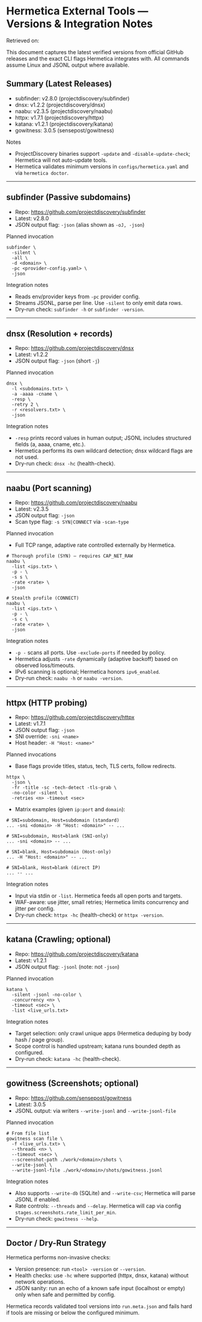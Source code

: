 # Hermetica External Tools — Versions & Integration Notes

Retrieved on: <AUTO-GENERATED AT BUILD TIME>

This document captures the latest verified versions from official GitHub releases and the exact CLI flags Hermetica integrates with. All commands assume Linux and JSONL output where available.

## Summary (Latest Releases)
- subfinder: v2.8.0 (projectdiscovery/subfinder)
- dnsx: v1.2.2 (projectdiscovery/dnsx)
- naabu: v2.3.5 (projectdiscovery/naabu)
- httpx: v1.7.1 (projectdiscovery/httpx)
- katana: v1.2.1 (projectdiscovery/katana)
- gowitness: 3.0.5 (sensepost/gowitness)

Notes
- ProjectDiscovery binaries support `-update` and `-disable-update-check`; Hermetica will not auto-update tools.
- Hermetica validates minimum versions in `configs/hermetica.yaml` and via `hermetica doctor`.

---

## subfinder (Passive subdomains)
- Repo: https://github.com/projectdiscovery/subfinder
- Latest: v2.8.0
- JSON output flag: `-json` (alias shown as `-oJ, -json`)

Planned invocation
```
subfinder \
  -silent \
  -all \
  -d <domain> \
  -pc <provider-config.yaml> \
  -json
```

Integration notes
- Reads env/provider keys from `-pc` provider config.
- Streams JSONL, parse per line. Use `-silent` to only emit data rows.
- Dry-run check: `subfinder -h` or `subfinder -version`.

---

## dnsx (Resolution + records)
- Repo: https://github.com/projectdiscovery/dnsx
- Latest: v1.2.2
- JSON output flag: `-json` (short `-j`)

Planned invocation
```
dnsx \
  -l <subdomains.txt> \
  -a -aaaa -cname \
  -resp \
  -retry 2 \
  -r <resolvers.txt> \
  -json
```

Integration notes
- `-resp` prints record values in human output; JSONL includes structured fields (a, aaaa, cname, etc.).
- Hermetica performs its own wildcard detection; dnsx wildcard flags are not used.
- Dry-run check: `dnsx -hc` (health-check).

---

## naabu (Port scanning)
- Repo: https://github.com/projectdiscovery/naabu
- Latest: v2.3.5
- JSON output flag: `-json`
- Scan type flag: `-s SYN|CONNECT` via `-scan-type`

Planned invocation
- Full TCP range, adaptive rate controlled externally by Hermetica.
```
# Thorough profile (SYN) — requires CAP_NET_RAW
naabu \
  -list <ips.txt> \
  -p - \
  -s s \
  -rate <rate> \
  -json

# Stealth profile (CONNECT)
naabu \
  -list <ips.txt> \
  -p - \
  -s c \
  -rate <rate> \
  -json
```

Integration notes
- `-p -` scans all ports. Use `-exclude-ports` if needed by policy.
- Hermetica adjusts `-rate` dynamically (adaptive backoff) based on observed loss/timeouts.
- IPv6 scanning is optional; Hermetica honors `ipv6_enabled`.
- Dry-run check: `naabu -h` or `naabu -version`.

---

## httpx (HTTP probing)
- Repo: https://github.com/projectdiscovery/httpx
- Latest: v1.7.1
- JSON output flag: `-json`
- SNI override: `-sni <name>`
- Host header: `-H "Host: <name>"`

Planned invocations
- Base flags provide titles, status, tech, TLS certs, follow redirects.
```
httpx \
  -json \
  -fr -title -sc -tech-detect -tls-grab \
  -no-color -silent \
  -retries <n> -timeout <sec>
```
- Matrix examples (given `ip:port` and `domain`):
```
# SNI=subdomain, Host=subdomain (standard)
... -sni <domain> -H "Host: <domain>" -- ...

# SNI=subdomain, Host=blank (SNI-only)
... -sni <domain> -- ...

# SNI=blank, Host=subdomain (Host-only)
... -H "Host: <domain>" -- ...

# SNI=blank, Host=blank (direct IP)
... -- ...
```

Integration notes
- Input via stdin or `-list`. Hermetica feeds all open ports and targets.
- WAF-aware: use jitter, small retries; Hermetica limits concurrency and jitter per config.
- Dry-run check: `httpx -hc` (health-check) or `httpx -version`.

---

## katana (Crawling; optional)
- Repo: https://github.com/projectdiscovery/katana
- Latest: v1.2.1
- JSON output flag: `-jsonl` (note: not `-json`)

Planned invocation
```
katana \
  -silent -jsonl -no-color \
  -concurrency <n> \
  -timeout <sec> \
  -list <live_urls.txt>
```

Integration notes
- Target selection: only crawl unique apps (Hermetica deduping by body hash / page group).
- Scope control is handled upstream; katana runs bounded depth as configured.
- Dry-run check: `katana -hc` (health-check).

---

## gowitness (Screenshots; optional)
- Repo: https://github.com/sensepost/gowitness
- Latest: 3.0.5
- JSONL output: via writers `--write-jsonl` and `--write-jsonl-file`

Planned invocation
```
# From file list
gowitness scan file \
  -f <live_urls.txt> \
  --threads <n> \
  --timeout <sec> \
  --screenshot-path ./work/<domain>/shots \
  --write-jsonl \
  --write-jsonl-file ./work/<domain>/shots/gowitness.jsonl
```

Integration notes
- Also supports `--write-db` (SQLite) and `--write-csv`; Hermetica will parse JSONL if enabled.
- Rate controls: `--threads` and `--delay`. Hermetica will cap via config `stages.screenshots.rate_limit_per_min`.
- Dry-run check: `gowitness --help`.

---

## Doctor / Dry-Run Strategy
Hermetica performs non-invasive checks:
- Version presence: run `<tool> -version` or `--version`.
- Health checks: use `-hc` where supported (httpx, dnsx, katana) without network operations.
- JSON sanity: run an echo of a known safe input (localhost or empty) only when safe and permitted by config.

Hermetica records validated tool versions into `run.meta.json` and fails hard if tools are missing or below the configured minimum.

